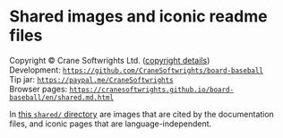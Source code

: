 # Shared images and iconic readme files

Copyright © Crane Softwrights Ltd. ([copyright details](../COPYRIGHT.md))  
Development: [`https://github.com/CraneSoftwrights/board-baseball`](https://github.com/CraneSoftwrights/board-baseball)  
Tip jar: [`https://paypal.me/CraneSoftwrights`](https://paypal.me/CraneSoftwrights)  
Browser pages: [`https://cranesoftwrights.github.io/board-baseball/en/shared.md.html`](https://cranesoftwrights.github.io/board-baseball/en/shared.md.html)  

In [this `shared/` directory](../shared) are images that are cited by the documentation files, and iconic pages that are language-independent.
